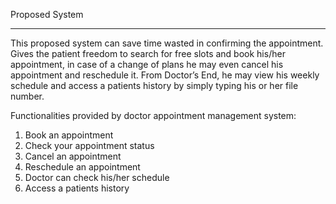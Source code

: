 Proposed System
***
This proposed system can save time wasted in confirming the appointment. Gives the patient freedom to search for free slots and book his/her appointment, in case of a change of plans he may even cancel his appointment and reschedule it. From Doctor’s End, he may view his weekly schedule and access a patients history by simply typing his or her file number.

Functionalities provided by doctor appointment management system:
1.	Book an appointment
2.	Check your appointment status
3.	Cancel an appointment
4.	Reschedule an appointment
5.	Doctor can check his/her schedule
6.	Access a patients history 
